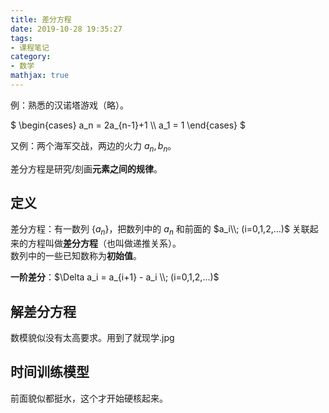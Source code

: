 ```yaml
---
title: 差分方程
date: 2019-10-28 19:35:27
tags:
- 课程笔记
category:
- 数学
mathjax: true
---
```


例：熟悉的汉诺塔游戏（略）。

$
\begin{cases}
a_n = 2a_{n-1}+1 \\\\
a_1 = 1
\end{cases}
$

又例：两个海军交战，两边的火力 $a_n, b_n$。

差分方程是研究/刻画**元素之间的规律**。

## 定义

差分方程：有一数列 $\{a_n\}$，把数列中的 $a_n$ 和前面的 $a_i\\; (i=0,1,2,...)$ 关联起来的方程叫做**差分方程**（也叫做递推关系）。  
数列中的一些已知数称为**初始值**。

**一阶差分**：$\Delta a_i = a_{i+1} - a_i \\; (i=0,1,2,...)$

## 解差分方程

数模貌似没有太高要求。用到了就现学.jpg

## 时间训练模型

前面貌似都挺水，这个才开始硬核起来。

